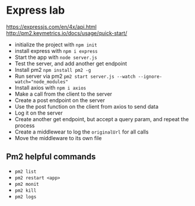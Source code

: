 # Express lab
https://expressjs.com/en/4x/api.html
http://pm2.keymetrics.io/docs/usage/quick-start/
- initialize the project with `npm init`
- install express with `npm i express`
- Start the app with `node server.js`
- Test the server, and add another get endpoint
- Install pm2 `npm install pm2 -g` 
- Run server via pm2 `pm2 start server.js --watch --ignore-watch="node_modules"`
- Install axios with `npm i axios`
- Make a call from the client to the server
- Create a post endpoint on the server
- Use the post function on the client from axios to send data
- Log it on the server
- Create another get endpoint, but accept a query param, and repeat the process
- Create a middlewear to log the `originalUrl` for all calls
- Move the middleware to its own file


## Pm2 helpful commands
- `pm2 list`
- `pm2 restart <app>`
- `pm2 monit`
- `pm2 kill`
- `pm2 logs`